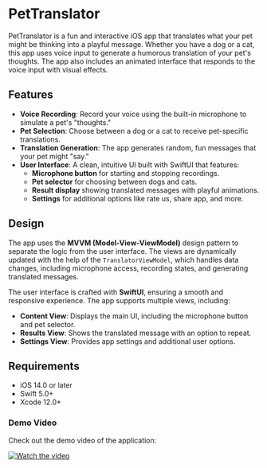 # PetTranslator

PetTranslator is a fun and interactive iOS app that translates what your pet might be thinking into a playful message. Whether you have a dog or a cat, this app uses voice input to generate a humorous translation of your pet's thoughts. The app also includes an animated interface that responds to the voice input with visual effects.

## Features

- **Voice Recording**: Record your voice using the built-in microphone to simulate a pet's "thoughts."
- **Pet Selection**: Choose between a dog or a cat to receive pet-specific translations.
- **Translation Generation**: The app generates random, fun messages that your pet might "say."
- **User Interface**: A clean, intuitive UI built with SwiftUI that features:
  - **Microphone button** for starting and stopping recordings.
  - **Pet selector** for choosing between dogs and cats.
  - **Result display** showing translated messages with playful animations.
  - **Settings** for additional options like rate us, share app, and more.

## Design

The app uses the **MVVM (Model-View-ViewModel)** design pattern to separate the logic from the user interface. The views are dynamically updated with the help of the `TranslatorViewModel`, which handles data changes, including microphone access, recording states, and generating translated messages.

The user interface is crafted with **SwiftUI**, ensuring a smooth and responsive experience. The app supports multiple views, including:
- **Content View**: Displays the main UI, including the microphone button and pet selector.
- **Results View**: Shows the translated message with an option to repeat.
- **Settings View**: Provides app settings and additional user options.

## Requirements

- iOS 14.0 or later
- Swift 5.0+
- Xcode 12.0+

### Demo Video

Check out the demo video of the application:

[![Watch the video](https://img.youtube.com/vi/your-video-id/maxresdefault.jpg)](https://youtube.com/shorts/X98ObKbhAu0?si=q-BXS60E3JFZ7WQw)

